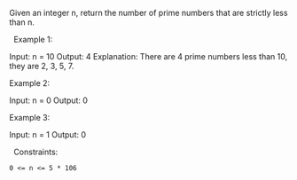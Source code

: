 Given an integer n, return the number of prime numbers that are strictly less than n.

 
Example 1:

Input: n = 10
Output: 4
Explanation: There are 4 prime numbers less than 10, they are 2, 3, 5, 7.


Example 2:

Input: n = 0
Output: 0


Example 3:

Input: n = 1
Output: 0


 
Constraints:


	0 <= n <= 5 * 106

